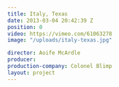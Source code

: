 ```yaml
---
title: Italy, Texas
date: 2013-03-04 20:42:39 Z
position: 0
video: https://vimeo.com/61063278
image: "/uploads/italy-texas.jpg"

director: Aoife McArdle
producer:
production-company: Colonel Blimp
layout: project
---
```


